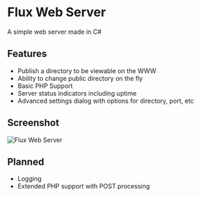 # Flux Web Server
A simple web server made in C#

## Features
* Publish a directory to be viewable on the WWW
* Ability to change public directory on the fly
* Basic PHP Support
* Server status indicators including uptime
* Advanced settings dialog with options for directory, port, etc

## Screenshot
![Flux Web Server](screenshot.jpg?raw=true "Flux Web Server")


## Planned
* Logging
* Extended PHP support with POST processing
